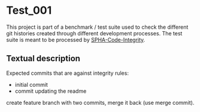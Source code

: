 # Test_001
This project is part of a benchmark / test suite used to check the different git histories created through different development processes.
The test suite is meant to be processed by [SPHA-Code-Integrity](https://github.com/fraunhofer-iem/SPHA-Code-Integrity).

## Textual description
Expected commits that are against integrity rules: 
* initial commit
* commit updating the readme

create feature branch with two commits, merge it back (use merge commit).
